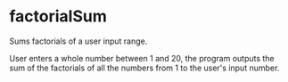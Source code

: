 # factorialSum
Sums factorials of a user input range.

User enters a whole number between 1 and 20, the program outputs the sum of the factorials of all the numbers from 1 to the user's input number.
